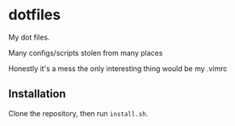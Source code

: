 dotfiles
========
My dot files.


Many configs/scripts stolen from many places

Honestly it's a mess the only interesting thing would be my .vimrc

Installation
------------

Clone the repository, then run `install.sh`.
